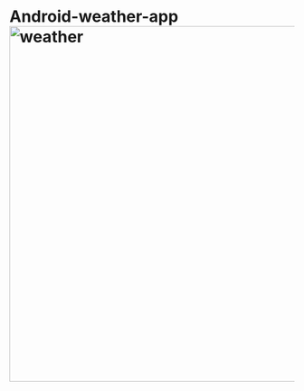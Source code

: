 # Android-weather-app<img width="630" alt="weather" src="https://user-images.githubusercontent.com/101357418/200793588-328c978a-55c0-4b2e-8167-fd9c0235c3ab.png">
